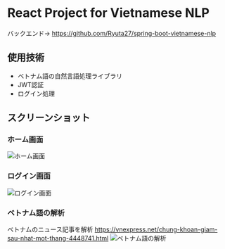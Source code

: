# React Project for Vietnamese NLP
バックエンド→
https://github.com/Ryuta27/spring-boot-vietnamese-nlp
## 使用技術
- ベトナム語の自然言語処理ライブラリ
- JWT認証
- ログイン処理
## スクリーンショット
### ホーム画面
![ホーム画面](https://user-images.githubusercontent.com/65521670/162172632-68906faf-a12d-41ed-9d0a-1e1d3b11970a.png)
### ログイン画面
![ログイン画面](https://user-images.githubusercontent.com/65521670/162172687-df08804f-2cf0-4e38-8c66-acb5adba175d.png)
### ベトナム語の解析
ベトナムのニュース記事を解析
https://vnexpress.net/chung-khoan-giam-sau-nhat-mot-thang-4448741.html
![ベトナム語の解析](https://user-images.githubusercontent.com/65521670/162171981-ad0b8f2d-f4f6-4ce5-ab34-65f6b169a621.png)
